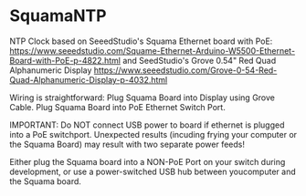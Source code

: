 # SquamaNTP

NTP Clock based on SeeedStudio's Squama Ethernet board with PoE: 
    https://www.seeedstudio.com/Squame-Ethernet-Arduino-W5500-Ethernet-Board-with-PoE-p-4822.html
and SeedStudio's Grove 0.54" Red Quad Alphanumeric Display
    https://www.seeedstudio.com/Grove-0-54-Red-Quad-Alphanumeric-Display-p-4032.html

Wiring is straightforward: Plug Squama Board into Display using Grove Cable.  Plug Squama Board into PoE Ethernet Switch Port.

IMPORTANT: Do NOT connect USB power to board if ethernet is plugged into a PoE switchport.  Unexpected results (incuding frying your computer or the Squama Board) may result with two separate power feeds!

Either plug the Squama board into a NON-PoE Port on your switch during development, or use a power-switched USB hub between youcomputer and the Squama board. 
